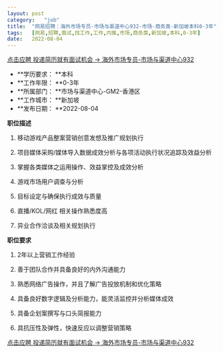 ```yaml
---
layout:	post
category:	"job"
title:	"网易招聘：海外市场专员-市场与渠道中心932-市场-商务类-新加坡本科0-3年"
tags:	[网易,招聘,面试,找工作,工作,内推,市场,商务类,新加坡,本科,0-3年]
date:	2022-08-04
---
```


[点击应聘 投递简历就有面试机会 ->  海外市场专员-市场与渠道中心932](http://mobile.bole.netease.com/bole/boleDetail?id=42121&employeeId=346f03c3cda5f04c&key=all)



- **学历要求： **本科
- **工作年限： **0-3年
- **所属部门： **市场与渠道中心-GM2-香港区
- **工作城市： **新加坡
- **发布日期： **2022-08-04



**职位描述**

1. 移动游戏产品整案营销创意发想及推广规划执行

2. 项目媒体采购/媒体导入数据成效分析与各项活动执行状况追踪及效益分析

3. 掌握各类媒体之运用操作、效益掌控及成效分析

4. 游戏市场用户调查与分析

5. 目标设定与确保执行成效与质量

6. 直播/KOL/网红 相关操作熟悉度高

7. 异业合作洽谈及相关规划执行



**职位要求**

1. 2年以上营销工作经验 

2. 善于团队合作并具备良好的内外沟通能力

3. 熟悉网络广告操作，并且了解广告投放机制和优化策略

4. 具备良好数字逻辑及分析能力，能灵活监控并分析媒体成效

5. 具备企划案撰写与口头简报能力

6. 具抗压性及弹性，快速反应以调整营销策略



[点击应聘 投递简历就有面试机会 ->  海外市场专员-市场与渠道中心932](http://mobile.bole.netease.com/bole/boleDetail?id=42121&employeeId=346f03c3cda5f04c&key=all)